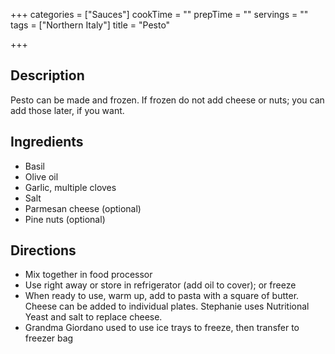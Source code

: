+++
categories = ["Sauces"]
cookTime = ""
prepTime = ""
servings = ""
tags = ["Northern Italy"]
title = "Pesto"

+++
## Description

Pesto can be made and frozen. If frozen do not add cheese or nuts; you can add those later, if you want.

## Ingredients

* Basil
* Olive oil
* Garlic, multiple cloves
* Salt
* Parmesan cheese (optional)
* Pine nuts (optional)

## Directions

* Mix together in food processor
* Use right away or store in refrigerator (add oil to cover); or freeze
* When ready to use, warm up, add to pasta with a square of butter. Cheese can be added to individual plates. Stephanie uses Nutritional Yeast and salt to replace cheese.
* Grandma Giordano used to use ice trays to freeze, then transfer to freezer bag